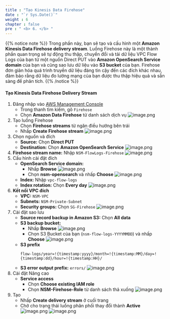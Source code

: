 ```yaml
---
title : "Tạo Kinesis Data Firehose"
date : "`r Sys.Date()`"
weight : 6
chapter : false
pre : " <b> 6. </b> "
---
```


{{% notice note %}}
Trong phần này, bạn sẽ tạo và cấu hình một **Amazon Kinesis Data Firehose delivery stream**. Luồng Firehose này là một thành phần quan trọng sẽ tự động thu thập, chuyển đổi và tải dữ liệu VPC Flow Logs của bạn từ một nguồn Direct PUT vào **Amazon OpenSearch Service domain** của bạn và cũng sao lưu dữ liệu vào **S3 bucket** của bạn. Firehose đơn giản hóa quá trình truyền dữ liệu đáng tin cậy đến các đích khác nhau, đảm bảo rằng dữ liệu đo lường mạng của bạn được thu thập hiệu quả và sẵn sàng để phân tích.
{{% /notice %}}

#### Tạo Kinesis Data Firehose Delivery Stream
1. Đăng nhập vào [AWS Management Console](https://aws.amazon.com/console/)
    - Trong thanh tìm kiếm, gõ `Firehose`
    - Chọn **Amazon Data Firehose** từ danh sách dịch vụ
    ![image.png](../../images/6/image.png)
2. Tạo luồng Firehose
    - Chọn **Firehose streams** từ ngăn điều hướng bên trái
    - Nhấp **Create Firehose stream**
    ![image.png](../../images/6/image%201.png)
3. Chọn nguồn và đích
    - **Source:** Chọn **Direct PUT**
    - **Destination:** Chọn **Amazon OpenSearch Service**
    ![image.png](../../images/6/image%202.png)
4. **Firehose stream name:** Nhập `NSM-FlowLogs-Firehose`
    ![image.png](../../images/6/image%203.png)
5. Cấu hình cài đặt đích
    - **OpenSearch Service domain:**
        - Nhấp **Browse**
        ![image.png](../../images/6/image%204.png)
        - Chọn **nsm-opensearch** và nhấp **Choose**
        ![image.png](../../images/6/image%205.png)
    - **Index:** Nhập `vpc-flow-logs`
    - **Index rotation:** Chọn **Every day**
    ![image.png](../../images/6/image%206.png)
6. **Kết nối VPC đích**
    - **VPC:** `NSM-VPC`
    - **Subnets:** `NSM-Private-Subnet`
    - **Security groups:** Chọn `SG-Firehose`
    ![image.png](../../images/6/image%207.png)
7. Cài đặt sao lưu
    - **Source record backup in Amazon S3:** Chọn **All data**
    - **S3 backup bucket:**
        - Nhấp **Browse**
        ![image.png](../../images/6/image%208.png)
        - Chọn S3 Bucket của bạn (`nsm-flow-logs-YYYYMMDD`) và nhấp **Choose**
        ![image.png](../../images/6/image%209.png)
    - **S3 prefix**
        ```
        flow-logs/year=!{timestamp:yyyy}/month=!{timestamp:MM}/day=!{timestamp:dd}/hour=!{timestamp:HH}/
        ```
    - **S3 error output prefix:** `errors/`
    ![image.png](../../images/6/image%2010.png)
8. Cài đặt Nâng cao
    - **Service access**
        - Chọn **Choose existing IAM role**
        - Chọn **NSM-Firehose-Role** từ danh sách thả xuống
    ![image.png](../../images/6/image%2011.png)
9. Tạo
    - Nhấp **Create delivery stream** ở cuối trang
    - Chờ cho trạng thái luồng phân phối thay đổi thành **Active**
    ![image.png](../../images/6/image%2012.png)
    ![image.png](../../images/6/image%2013.png)